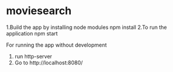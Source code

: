 # moviesearch

1.Build the app by installing node modules
  npm install 
2.To run the application 
  npm start
  
  
  
For running the app without development
1. run http-server
2. Go to http://localhost:8080/
